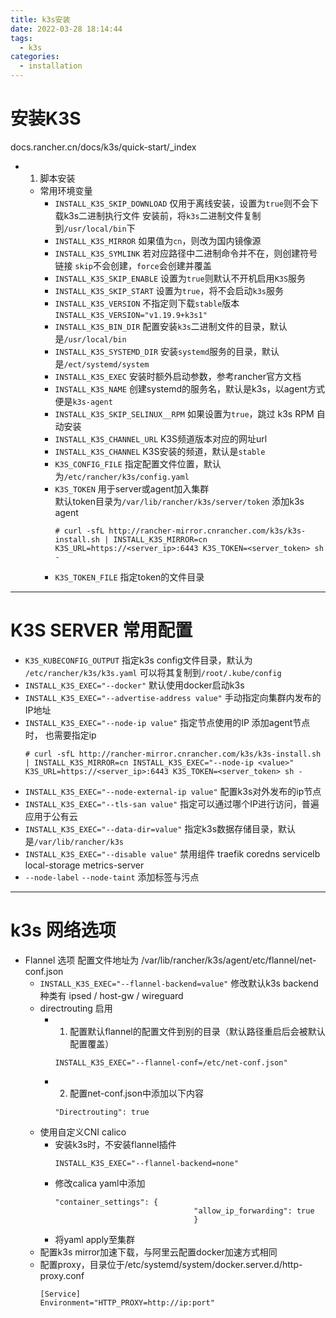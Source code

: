 ```yaml
---
title: k3s安装
date: 2022-03-28 18:14:44
tags: 
  - k3s
categories: 
  - installation
---
```


# 安装K3S
docs.rancher.cn/docs/k3s/quick-start/_index
<!-- more -->
- 1. 脚本安装
  - 常用环境变量
    - `INSTALL_K3S_SKIP_DOWNLOAD`
	   仅用于离线安装，设置为`true`则不会下载k3s二进制执行文件
	   安装前，将`k3s`二进制文件复制到`/usr/local/bin`下
	- `INSTALL_K3S_MIRROR`
	   如果值为`cn`，则改为国内镜像源
	- `INSTALL_K3S_SYMLINK`
	  若对应路径中二进制命令并不在，则创建符号链接
	  `skip`不会创建，`force`会创建并覆盖
	- `INSTALL_K3S_SKIP_ENABLE`
	  设置为`true`则默认不开机启用`K3S`服务
	- `INSTALL_K3S_SKIP_START`
	  设置为`true`，将不会启动`k3s`服务
	- `INSTALL_K3S_VERSION`
	  不指定则下载`stable`版本
	  `INSTALL_K3S_VERSION="v1.19.9+k3s1" `
	- `INSTALL_K3S_BIN_DIR`
	  配置安装`k3s`二进制文件的目录，默认是`/usr/local/bin`
	- `INSTALL_K3S_SYSTEMD_DIR`
	  安装`systemd`服务的目录，默认是`/ect/systemd/system`
	- `INSTALL_K3S_EXEC`
	  安装时额外启动参数，参考rancher官方文档
	- `INSTALL_K3S_NAME`
	  创建systemd的服务名，默认是k3s，以agent方式便是`k3s-agent`  
	- `INSTALL_K3S_SKIP_SELINUX__RPM`
	  如果设置为`true`，跳过 k3s RPM 自动安装
	- `INSTALL_K3S_CHANNEL_URL`	
	  K3S频道版本对应的网址url
	- `INSTALL_K3S_CHANNEL`
	  K3S安装的频道，默认是`stable`
	- `K3S_CONFIG_FILE`
	  指定配置文件位置，默认为`/etc/rancher/k3s/config.yaml`
	- `K3S_TOKEN`
	  用于server或agent加入集群  
	  默认token目录为`/var/lib/rancher/k3s/server/token`
	  添加k3s agent
	  ```
	  # curl -sfL http://rancher-mirror.cnrancher.com/k3s/k3s-install.sh | INSTALL_K3S_MIRROR=cn K3S_URL=https://<server_ip>:6443 K3S_TOKEN=<server_token> sh -
	  ```
	- `K3S_TOKEN_FILE`
	  指定token的文件目录
---
# K3S SERVER 常用配置
- `K3S_KUBECONFIG_OUTPUT`
  指定k3s config文件目录，默认为 `/etc/rancher/k3s/k3s.yaml`
  可以将其复制到`/root/.kube/config`
- `INSTALL_K3S_EXEC="--docker"`
  默认使用docker启动k3s
- `INSTALL_K3S_EXEC="--advertise-address value"`
  手动指定向集群内发布的IP地址
- `INSTALL_K3S_EXEC="--node-ip value"`
  指定节点使用的IP
  添加agent节点时， 也需要指定ip
  ```
  # curl -sfL http://rancher-mirror.cnrancher.com/k3s/k3s-install.sh | INSTALL_K3S_MIRROR=cn INSTALL_K3S_EXEC="--node-ip <value>" K3S_URL=https://<server_ip>:6443 K3S_TOKEN=<server_token> sh -
  ```
- `INSTALL_K3S_EXEC="--node-external-ip value"`
  配置k3s对外发布的ip节点
- `INSTALL_K3S_EXEC="--tls-san value"`
  指定可以通过哪个IP进行访问，普遍应用于公有云
- `INSTALL_K3S_EXEC="--data-dir=value"`
  指定k3s数据存储目录，默认是`/var/lib/rancher/k3s`
- `INSTALL_K3S_EXEC="--disable value"`
  禁用组件 traefik coredns servicelb local-storage metrics-server
- `--node-label` `--node-taint`
  添加标签与污点
---
# k3s 网络选项
- Flannel 选项 配置文件地址为 /var/lib/rancher/k3s/agent/etc/flannel/net-conf.json
  - `INSTALL_K3S_EXEC="--flannel-backend=value"` 修改默认k3s backend
    种类有 ipsed / host-gw / wireguard
  - directrouting 启用
    - 1. 配置默认flannel的配置文件到别的目录（默认路径重启后会被默认配置覆盖）
	  ```
	  INSTALL_K3S_EXEC="--flannel-conf=/etc/net-conf.json"
	  ```
    - 2. 配置net-conf.json中添加以下内容
	  ```
	  "Directrouting": true
	  ``` 
  - 使用自定义CNI calico
    - 安装k3s时，不安装flannel插件
	  ```
	  INSTALL_K3S_EXEC="--flannel-backend=none"
	  ```
	- 修改calica yaml中添加
	  <html><pre><code>"container_settings": {
	                                 "allow_ip_forwarding": true
									 }</html></code></pre>
	- 将yaml apply至集群
  - 配置k3s mirror加速下载，与阿里云配置docker加速方式相同
  - 配置proxy，目录位于/etc/systemd/system/docker.server.d/http-proxy.conf
    ```
	[Service]
	Environment="HTTP_PROXY=http://ip:port"
	```


